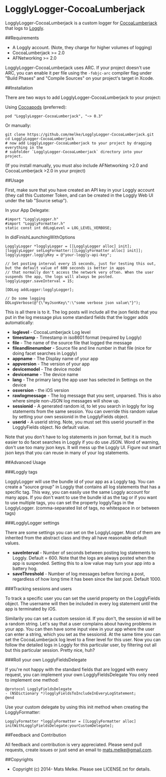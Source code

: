 # LogglyLogger-CocoaLumberjack

LogglyLogger-CocoaLumberjack is a custom logger for [CocoaLumberjack](https://github.com/CocoaLumberjack/CocoaLumberjack) that logs to [Loggly](https://www.loggly.com/).

##Requirements

  - A Loggly account. (Note, they charge for higher volumes of logging)
  - CocoaLumberjack >= 2.0
  - AFNetworking >= 2.0

LogglyLogger-CocoaLumberjack uses ARC. If your project doesn't use ARC, you can enable it per file using the `-fobjc-arc` compiler flag under "Build Phases" and "Compile Sources" on your project's target in Xcode.

##Installation

There are two ways to add LogglyLogger-CocoaLumberjack to your project:

Using [Cocoapods](http://www.cocoapods.org) (preferred):

    pod "LogglyLogger-CocoaLumberjack", "~> 0.3"

Or manually:

    git clone https://github.com/melke/LogglyLogger-CocoaLumberjack.git
    cd LogglyLogger-CocoaLumberjack
    # now add LogglyLogger-CocoaLumberjack to your project by dragging everything in the
    # subfolder `LogglyLogger-CocoaLumberjack` directory into your project.

(If you install manually, you must also include AFNetworking >2.0 and CocoaLumberjack >2.0 in your project)

##Usage

First, make sure that you have created an API key in your Loggly account (they call this Customer Token, and can be created
in the Loggly Web UI under the tab "Source setup").

In your App Delegate:

    #import "LogglyLogger.h"
    #import "LogglyFormatter.h"
    static const int ddLogLevel = LOG_LEVEL_VERBOSE;

In didFinishLaunchingWithOptions

```objc
LogglyLogger *logglyLogger = [[LogglyLogger alloc] init];
[logglyLogger setLogFormatter:[[LogglyFormatter alloc] init]];
logglyLogger.logglyKey = @"your-loggly-api-key";

// Set posting interval every 15 seconds, just for testing this out, but the default value of 600 seconds is better in apps
// that normally don't access the network very often. When the user suspends the app, the logs will always be posted.
logglyLogger.saveInterval = 15;

[DDLog addLogger:logglyLogger];

// Do some logging
DDLogVerbose(@"{\"myJsonKey\":\"some verbose json value\"}");
```

This is all there is to it. The log posts will include all the json fields that you put in the log message plus some standard fields that the logger adds automatically:

  - **loglevel** - CocoaLumberjack Log level
  - **timestamp** - Timestamp in iso8601 format (required by Loggly)
  - **file** - The name of the source file that logged the message
  - **fileandlinenumber** - Source file and line number in that file (nice for doing facet searches in Loggly)
  - **appname** - The Display name of your app
  - **appversion** - The version of your app
  - **devicemodel** - The device model
  - **devicename** - The device name
  - **lang** - The primary lang the app user has selected in Settings on the device
  - **osversion** - the iOS version
  - **rawlogmessage** - The log message that you sent, unparsed. This is also where simple non-JSON log messages will show up.
  - **sessionid** - A generated random id, to let you search in loggly for log statements from the same session. You can override this random value by setting your own sessionid in the LogglyFields object.
  - **userid** - A userid string. Note, you must set this userid yourself in the LogglyFields object. No default value.

Note that you don't have to log statements in json format, but it is much easier to do facet searches in Loggly if you do use JSON.
Word of warning, don't use too many json keys. It will mess up the Loggly UI. Figure out smart json keys that you can reuse
in many of your log statements.

##Advanced Usage

###Loggly tags

LogglyLogger will use the bundle id of your app as a Loggly tag. You can create a "source group" in Loggly
that contains all log statements that has a specific tag. This way, you can easily use the same Loggly
account for many apps. If you don't want to use the bundle id as the tag or if you want to
use multiple tags, you can set the property logglyTags in the LogglyLogger.
(comma-separated list of tags, no whitespace in or between tags)

###LogglyLogger settings

There are some settings you can set on the LogglyLogger. Most of them are inherited from the abstract class and
they all have reasonable default values.

  - **saveInterval** - Number of seconds between posting log statements to Loggly. Default = 600. Note that the logs are always posted when the app is suspended. Setting this to a low value may turn your app into a battery hog.
  - **saveThreshold** - Number of log messages before forcing a post, regardless of how long time it has been since the last post. Default 1000.

###Tracking sessions and users

To track a specific user you can set the userid property on the LogglyFields object. The username
will then be included in every log statement until the app is terminated by iOS.

Similarily you can set a custom session id. If you don't, the session id will be a random string.
Let's say that a user complains about having problems in your app. You can then have some input view
in your app where the user can enter a string, which you set as the sessionid. At the same time
you can set the CocoaLumberjack log level to a finer level for this user. Now you can follow
the detailed logs in Loggly for this particular user, by filtering out all but this particular session.
Pretty nice, huh?

###Roll your own LogglyFieldsDelegate

If you're not happy with the standard fields that are logged with every request, you can implement your own LogglyFieldsDelegate
You only need to implement one method:

```objc
@protocol LogglyFieldsDelegate
- (NSDictionary *)logglyFieldsToIncludeInEveryLogStatement;
@end
```

Use your custom delegate by using this init method when creating the LogglyFormatter:
```objc
LogglyFormatter *logglyFormatter = [[LogglyFormatter alloc] initWithLogglyFieldsDelegate:yourCustomDelegate];
```

##Feedback and Contribution

All feedback and contribution is very appreciated. Please send pull requests, create issues
or just send an email to [mats.melke@gmail.com](mailto:mats.melke@gmail.com).

##Copyrights

* Copyright (c) 2014- Mats Melke. Please see LICENSE.txt for details.
